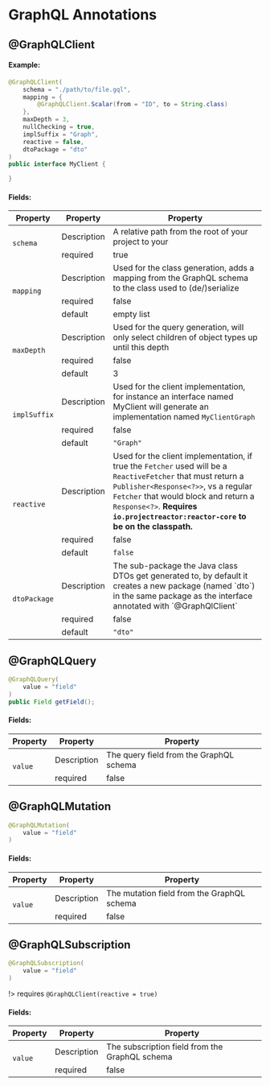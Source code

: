 # GraphQL Annotations
## @GraphQLClient
#### Example:
```java
@GraphQLClient(
    schema = "./path/to/file.gql",
    mapping = {
        @GraphQLClient.Scalar(from = "ID", to = String.class)
    },
    maxDepth = 3,
    nullChecking = true,
    implSuffix = "Graph",
    reactive = false,
    dtoPackage = "dto"
)
public interface MyClient {

}
```
#### Fields:
<table>
    <thead>
        <tr>
            <th>
                Property
            </th>
            <th>
                Property
            </th>
            <th>
                Property
            </th>
        </tr>
    </thead>
    <tbody>
        <tr>
            <td rowspan="2">
                <code>schema</code>
            </td>
            <td>
                Description
            </td>
            <td>
                A relative path from the root of your project to your 
            </td>
        </tr>
        <tr>
            <td>
                required
            </td>
            <td>
                true
            </td>
        </tr>
        <tr>
            <td rowspan="3">
                <code>mapping</code>
            </td>
            <td>
                Description
            </td>
            <td>
                Used for the class generation, adds a mapping from the GraphQL schema to the class used to (de/)serialize
            </td>
        </tr>
        <tr>
            <td>
                required
            </td>
            <td>
                false
            </td>
        </tr>
        <tr>
            <td>
                default
            </td>
            <td>
                empty list
            </td>
        </tr>
        <tr>
            <td rowspan="3">
                <code>maxDepth</code>
            </td>
            <td>
                Description
            </td>
            <td>
                Used for the query generation, will only select children of object types up until this depth
            </td>
        </tr>
        <tr>
            <td>
                required
            </td>
            <td>
                false
            </td>
        </tr>
        <tr>
            <td>
                default
            </td>
            <td>
                3
            </td>
        </tr>
        <tr>
            <td rowspan="3">
                <code>implSuffix</code>
            </td>
            <td>
                Description
            </td>
            <td>
                Used for the client implementation, for instance an interface named MyClient will generate an implementation 
                named <code>MyClientGraph</code>
            </td>
        </tr>
        <tr>
            <td>
                required
            </td>
            <td>
                false
            </td>
        </tr>
        <tr>
            <td>
                default
            </td>
            <td>
                <code>"Graph"</code>
            </td>
        </tr>
        <tr>
            <td rowspan="3">
                <code>reactive</code>
            </td>
            <td>
                Description
            </td>
            <td>
               Used for the client implementation, if true the <code>Fetcher</code> used will be a <code>ReactiveFetcher</code> 
               that must return a <code>Publisher&lt;Response&lt;?&gt;&gt;</code>, vs a regular <code>Fetcher</code> that 
               would block and return a <code>Response&lt;?&gt;</code>. <b>Requires <code>io.projectreactor:reactor-core</code> 
               to be on the classpath.</b>
            </td>
        </tr>
        <tr>
            <td>
                required
            </td>
            <td>
                false
            </td>
        </tr>
        <tr>
            <td>
                default
            </td>
            <td>
                <code>false</code>
            </td>
        </tr>
        <tr>
            <td rowspan="3">
                <code>dtoPackage</code>
            </td>
            <td>
                Description
            </td>
            <td>
               The sub-package the Java class DTOs get generated to, by default it creates a new package (named `dto`)
               in the same package as the interface annotated with `@GraphQlClient`
            </td>
        </tr>
        <tr>
            <td>
                required
            </td>
            <td>
                false
            </td>
        </tr>
        <tr>
            <td>
                default
            </td>
            <td>
                <code>"dto"</code>
            </td>
        </tr>
    </tbody>
</table>
 
## @GraphQLQuery
```java
@GraphQLQuery(
    value = "field"
)
public Field getField();
```
#### Fields:
<table>
    <thead>
        <tr>
            <th>
                Property
            </th>
            <th>
                Property
            </th>
            <th>
                Property
            </th>
        </tr>
    </thead>
    <tbody>
        <tr>
            <td rowspan="2">
                <code>value</code>
            </td>
            <td>
                Description
            </td>
            <td>
               The query field from the GraphQL schema
            </td>
        </tr>
        <tr>
            <td>
                required
            </td>
            <td>
                false
            </td>
        </tr>
    </tbody>
</table>

## @GraphQLMutation
```java
@GraphQLMutation(
    value = "field"
)
```
#### Fields:
<table>
    <thead>
        <tr>
            <th>
                Property
            </th>
            <th>
                Property
            </th>
            <th>
                Property
            </th>
        </tr>
    </thead>
    <tbody>
        <tr>
            <td rowspan="2">
                <code>value</code>
            </td>
            <td>
                Description
            </td>
            <td>
               The mutation field from the GraphQL schema
            </td>
        </tr>
        <tr>
            <td>
                required
            </td>
            <td>
                false
            </td>
        </tr>
    </tbody>
</table>

## @GraphQLSubscription
```java
@GraphQLSubscription(
    value = "field"
)
```
!> requires `@GraphQLClient(reactive = true)`
#### Fields:
<table>
    <thead>
        <tr>
            <th>
                Property
            </th>
            <th>
                Property
            </th>
            <th>
                Property
            </th>
        </tr>
    </thead>
    <tbody>
        <tr>
            <td rowspan="2">
                <code>value</code>
            </td>
            <td>
                Description
            </td>
            <td>
               The subscription field from the GraphQL schema
            </td>
        </tr>
        <tr>
            <td>
                required
            </td>
            <td>
                false
            </td>
        </tr>
    </tbody>
</table>